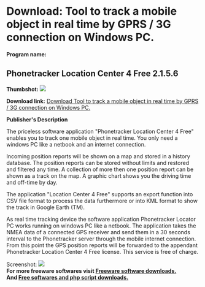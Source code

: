 # Download: Tool to track a mobile object in real time by GPRS / 3G connection on Windows PC.

**Program name:**

## Phonetracker Location Center 4 Free 2.1.5.6

  
**Thumbshot:** ![](http://www.freewarefiles.com/screenshot/phonetracker2_md.jpg)   
  
**Download link:** [Download Tool to track a mobile object in real time by GPRS / 3G connection on Windows PC.](http://freesoftwares.boysofts.com/Phonetracker-Location-Center-4-Free_program_57314.html)  
  


**Publisher's Description**  
  


The priceless software application "Phonetracker Location Center 4 Free" enables you to track one mobile object in real time. You only need a windows PC like a netbook and an internet connection. 

Incoming position reports will be shown on a map and stored in a history database. The position reports can be stored without limits and restored and filtered any time. A collection of more then one position report can be shown as a track on the map. A graphic chart shows you the driving time and off-time by day. 

The application "Location Center 4 Free" supports an export function into CSV file format to process the data furthermore or into KML format to show the track in Google Earth (TM). 

As real time tracking device the software application Phonetracker Locator PC works running on windows PC like a netbook. The application takes the NMEA data of a connected GPS receiver and send them in a 30 seconds interval to the Phonetracker server through the mobile internet connection. From this point the GPS position reports will be forwarded to the appendant Phonetracker Location Center 4 Free license. This service is free of charge.

  
  
Screenshot: ![](http://www.freewarefiles.com/screenshot/phonetracker2.jpg)   
**For more freeware softwares visit [Freeware software downloads.](http://freesoftwares.boysofts.com/)**   
**And [Free softwares and php script downloads.](http://www.boysofts.com/)**

